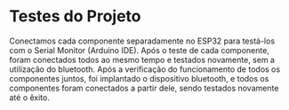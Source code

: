 # Testes do Projeto

Conectamos cada componente separadamente no ESP32 para testá-los com o Serial Monitor (Arduino IDE). Após o teste de cada componente, foram conectados todos ao mesmo tempo e testados novamente, sem a utilização do bluetooth. Após a verificação do funcionamento de todos os componentes juntos, foi implantado o dispositivo bluetooth, e todos os componentes foram conectados a partir dele, sendo testados novamente até o êxito.
